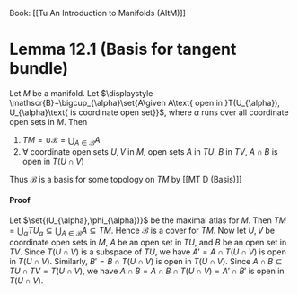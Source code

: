 Book: [[Tu An Introduction to Manifolds (AItM)]]
# Lemma 12.1 (Basis for tangent bundle)
Let $M$ be a manifold.
Let $\displaystyle \mathscr{B}=\bigcup_{\alpha}\set{A\given A\text{ open in }T(U_{\alpha}), U_{\alpha}\text{ is coordinate open set}}$, where $\alpha$ runs over all coordinate open sets in $M$.
Then
1. $\displaystyle TM=\cup \mathscr{B}=\bigcup_{A\in \mathscr{B}}A$
2. $\forall$ coordinate open sets $U,V$ in $M$, open sets $A$ in $TU$, $B$ in $TV$, $A\cap B$ is open in $T(U\cap V)$

Thus $\mathscr{B}$ is a basis for some topology on $TM$ by [[MT D (Basis)]]

#### Proof
Let $\set{(U_{\alpha},\phi_{\alpha})}$ be the maximal atlas for $M$.
Then $\displaystyle TM=\bigcup_{\alpha}TU_{\alpha}\subseteq \bigcup_{A\in \mathscr{B}}A\subseteq TM$. Hence $\mathscr{B}$ is a cover for $TM$.
Now let $U,V$ be coordinate open sets in $M$, $A$ be an open set in $TU$, and $B$ be an open set in $TV$.
Since $T(U\cap V)$ is a subspace of $TU$, we have $A'=A\cap T(U\cap V)$ is open in $T(U\cap V)$.
Similarly, $B'=B\cap T(U\cap V)$ is open in $T(U\cap V)$.
Since $A\cap B\subseteq TU\cap TV=T(U\cap V)$, we have $A\cap B=A\cap B\cap T(U\cap V)=A'\cap B'$ is open in $T(U\cap V)$.
